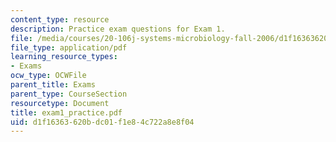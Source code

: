 ```yaml
---
content_type: resource
description: Practice exam questions for Exam 1.
file: /media/courses/20-106j-systems-microbiology-fall-2006/d1f16363620bdc01f1e84c722a8e8f04_exam1_practice.pdf
file_type: application/pdf
learning_resource_types:
- Exams
ocw_type: OCWFile
parent_title: Exams
parent_type: CourseSection
resourcetype: Document
title: exam1_practice.pdf
uid: d1f16363-620b-dc01-f1e8-4c722a8e8f04
---
```


